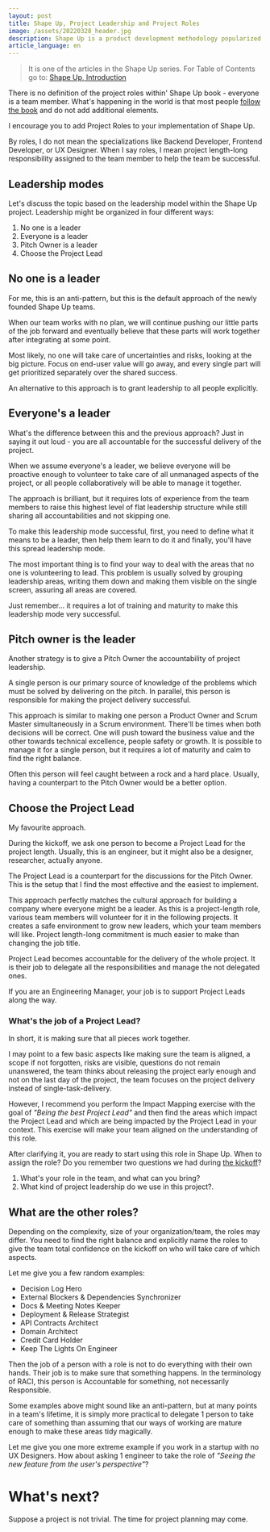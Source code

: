```yaml
---
layout: post
title: Shape Up, Project Leadership and Project Roles
image: /assets/20220328_header.jpg
description: Shape Up is a product development methodology popularized thanks to Ryan Singer, a Head of Product Strategy at Basecamp. I cover the topics not entirely covered in the book to make your implementation of Shape Up much easier. 
article_language: en
---
```


> It is one of the articles in the Shape Up series. For Table of Contents go to: [Shape Up, Introduction](https://rmakara.github.io/Shape-Up-Introduction)

There is no definition of the project roles within' Shape Up book - everyone is a team member. What's happening in the world is that most people [follow the book](https://rmakara.github.io//Shape-Up-When-not-to-follow-the-book) and do not add additional elements. 

I encourage you to add Project Roles to your implementation of Shape Up. 

By roles, I do not mean the specializations like Backend Developer, Frontend Developer, or UX Designer. When I say roles, I mean project length-long responsibility assigned to the team member to help the team be successful.

## Leadership modes 

Let's discuss the topic based on the leadership model within the Shape Up project. Leadership might be organized in four different ways:
1. No one is a leader
2. Everyone is a leader
3. Pitch Owner is a leader
4. Choose the Project Lead

## No one is a leader

For me, this is an anti-pattern, but this is the default approach of the newly founded Shape Up teams. 

When our team works with no plan, we will continue pushing our little parts of the job forward and eventually believe that these parts will work together after integrating at some point.

Most likely, no one will take care of uncertainties and risks, looking at the big picture. Focus on end-user value will go away, and every single part will get prioritized separately over the shared success.

An alternative to this approach is to grant leadership to all people explicitly.

## Everyone's a leader

What's the difference between this and the previous approach? Just in saying it out loud - you are all accountable for the successful delivery of the project.

When we assume everyone's a leader, we believe everyone will be proactive enough to volunteer to take care of all unmanaged aspects of the project, or all people collaboratively will be able to manage it together.

The approach is brilliant, but it requires lots of experience from the team members to raise this highest level of flat leadership structure while still sharing all accountabilities and not skipping one.

To make this leadership mode successful, first, you need to define what it means to be a leader, then help them learn to do it and finally, you'll have this spread leadership mode.

The most important thing is to find your way to deal with the areas that no one is volunteering to lead. This problem is usually solved by grouping leadership areas, writing them down and making them visible on the single screen, assuring all areas are covered.

Just remember... it requires a lot of training and maturity to make this leadership mode very successful. 

## Pitch owner is the leader

Another strategy is to give a Pitch Owner the accountability of project leadership. 

A single person is our primary source of knowledge of the problems which must be solved by delivering on the pitch. In parallel, this person is responsible for making the project delivery successful. 

This approach is similar to making one person a Product Owner and Scrum Master simultaneously in a Scrum environment. There'll be times when both decisions will be correct. One will push toward the business value and the other towards technical excellence, people safety or growth. It is possible to manage it for a single person, but it requires a lot of maturity and calm to find the right balance. 

Often this person will feel caught between a rock and a hard place. Usually, having a counterpart to the Pitch Owner would be a better option.

## Choose the Project Lead

My favourite approach.

During the kickoff, we ask one person to become a Project Lead for the project length. Usually, this is an engineer, but it might also be a designer, researcher, actually anyone.

The Project Lead is a counterpart for the discussions for the Pitch Owner. This is the setup that I find the most effective and the easiest to implement.

This approach perfectly matches the cultural approach for building a company where everyone might be a leader. As this is a project-length role, various team members will volunteer for it in the following projects. It creates a safe environment to grow new leaders, which your team members will like. Project length-long commitment is much easier to make than changing the job title.

Project Lead becomes accountable for the delivery of the whole project. It is their job to delegate all the responsibilities and manage the not delegated ones. 

If you are an Engineering Manager, your job is to support Project Leads along the way.

### What's the job of a Project Lead?

In short, it is making sure that all pieces work together.

I may point to a few basic aspects like making sure the team is aligned, a scope if not forgotten, risks are visible, questions do not remain unanswered, the team thinks about releasing the project early enough and not on the last day of the project, the team focuses on the project delivery instead of single-task-delivery.

However, I recommend you perform the Impact Mapping exercise with the goal of _"Being the best Project Lead"_ and then find the areas which impact the Project Lead and which are being impacted by the Project Lead in your context. This exercise will make your team aligned on the understanding of this role.

After clarifying it, you are ready to start using this role in Shape Up. When to assign the role? Do you remember two questions we had during [the kickoff](https://rmakara.github.io/Shape-Up-How-to-do-a-Project-Kickoff)?

1. What's your role in the team, and what can you bring?
2. What kind of project leadership do we use in this project?.

## What are the other roles?

Depending on the complexity, size of your organization/team, the roles may differ. You need to find the right balance and explicitly name the roles to give the team total confidence on the kickoff on who will take care of which aspects.

Let me give you a few random examples:
* Decision Log Hero
* External Blockers & Dependencies Synchronizer
* Docs & Meeting Notes Keeper
* Deployment & Release Strategist
* API Contracts Architect
* Domain Architect
* Credit Card Holder
* Keep The Lights On Engineer

Then the job of a person with a role is not to do everything with their own hands. Their job is to make sure that something happens. In the terminology of RACI, this person is Accountable for something, not necessarily Responsible.

Some examples above might sound like an anti-pattern, but at many points in a team's lifetime, it is simply more practical to delegate 1 person to take care of something than assuming that our ways of working are mature enough to make these areas tidy magically.

Let me give you one more extreme example if you work in a startup with no UX Designers. How about asking 1 engineer to take the role of _"Seeing the new feature from the user's perspective"_?

# What's next?

Suppose a project is not trivial. The time for project planning may come.